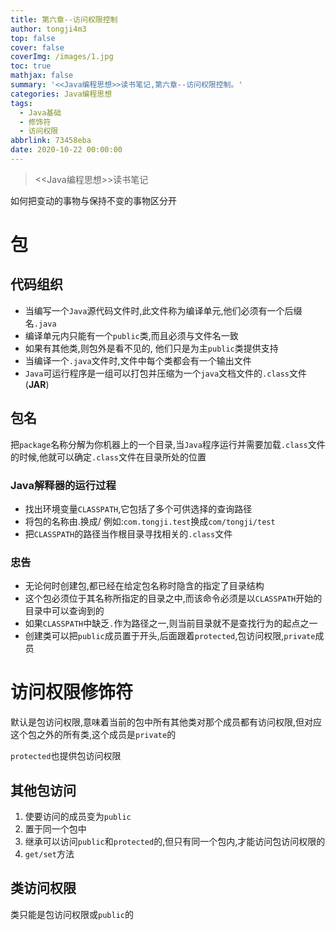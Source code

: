 ```yaml
---
title: 第六章--访问权限控制
author: tongji4m3
top: false
cover: false
coverImg: /images/1.jpg
toc: true
mathjax: false
summary: '<<Java编程思想>>读书笔记,第六章--访问权限控制。'
categories: Java编程思想
tags:
  - Java基础
  - 修饰符
  - 访问权限
abbrlink: 73458eba
date: 2020-10-22 00:00:00
---
```


> <<Java编程思想>>读书笔记



如何把变动的事物与保持不变的事物区分开

# 包

## 代码组织

+ 当编写一个`Java`源代码文件时,此文件称为编译单元,他们必须有一个后缀名`.java`
+ 编译单元内只能有一个`public`类,而且必须与文件名一致
+ 如果有其他类,则包外是看不见的, 他们只是为主`public`类提供支持
+ 当编译一个`.java`文件时,文件中每个类都会有一个输出文件
+ `Java`可运行程序是一组可以打包并压缩为一个`java`文档文件的`.class`文件(**JAR**)

## 包名

把`package`名称分解为你机器上的一个目录,当`Java`程序运行并需要加载`.class`文件的时候,他就可以确定`.class`文件在目录所处的位置

### Java解释器的运行过程

+ 找出环境变量`CLASSPATH`,它包括了多个可供选择的查询路径
+ 将包的名称由.换成/ 例如:`com.tongji.test`换成`com/tongji/test`
+ 把`CLASSPATH`的路径当作根目录寻找相关的`.class`文件

### 忠告

+ 无论何时创建包,都已经在给定包名称时隐含的指定了目录结构
+ 这个包必须位于其名称所指定的目录之中,而该命令必须是以`CLASSPATH`开始的目录中可以查询到的
+ 如果`CLASSPATH`中缺乏`.`作为路径之一,则当前目录就不是查找行为的起点之一
+ 创建类可以把`public`成员置于开头,后面跟着`protected`,包访问权限,`private`成员

# 访问权限修饰符

默认是包访问权限,意味着当前的包中所有其他类对那个成员都有访问权限,但对应这个包之外的所有类,这个成员是`private`的

`protected`也提供包访问权限

## 其他包访问

1. 使要访问的成员变为`public`
2. 置于同一个包中
3. 继承可以访问`public`和`protected`的,但只有同一个包内,才能访问包访问权限的
4. `get/set`方法

## 类访问权限

类只能是包访问权限或`public`的